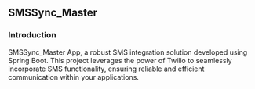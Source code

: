 <h2>SMSSync_Master</h2>
<h3>Introduction</h3>
  SMSSync_Master App, a robust SMS integration solution developed using Spring Boot. 
  This project leverages the power of Twilio to seamlessly incorporate SMS functionality, ensuring reliable and efficient communication within your applications.

